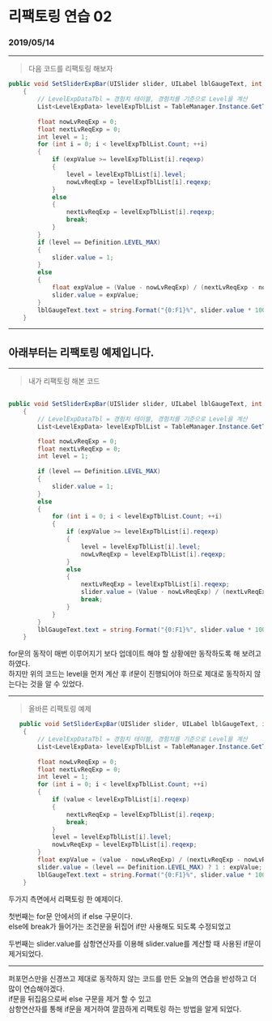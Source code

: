 # 리팩토링 연습 02
### 2019/05/14


---

> 다음 코드를 리팩토링 해보자

```C#
public void SetSliderExpBar(UISlider slider, UILabel lblGaugeText, int Value)
    {
        // LevelExpDataTbl = 경험치 테이블, 경험치를 기준으로 Level을 계산
        List<LevelExpData> levelExpTblList = TableManager.Instance.GetTbl<LevelExpDataTbl>().GetDataList();
        
        float nowLvReqExp = 0;
        float nextLvReqExp = 0;
        int level = 1;
        for (int i = 0; i < levelExpTblList.Count; ++i)
        {
            if (expValue >= levelExpTblList[i].reqexp)
            {
                level = levelExpTblList[i].level;
                nowLvReqExp = levelExpTblList[i].reqexp;
            }
            else
            {
                nextLvReqExp = levelExpTblList[i].reqexp;
                break;
            }
        }
        if (level == Definition.LEVEL_MAX)
        {
            slider.value = 1;
        }
        else
        {
            float expValue = (Value - nowLvReqExp) / (nextLvReqExp - nowLvReqExp);
            slider.value = expValue;
        }
        lblGaugeText.text = string.Format("{0:F1}%", slider.value * 100f);
    }    
```
    
    
---
    
    
## 아래부터는 리팩토링 예제입니다.
    
    
---
    
    
> 내가 리팩토링 해본 코드
    
```C#
    
public void SetSliderExpBar(UISlider slider, UILabel lblGaugeText, int Value)
    {
        // LevelExpDataTbl = 경험치 테이블, 경험치를 기준으로 Level을 계산
        List<LevelExpData> levelExpTblList = TableManager.Instance.GetTbl<LevelExpDataTbl>().GetDataList();

        float nowLvReqExp = 0;
        float nextLvReqExp = 0;
        int level = 1;
                
        if (level == Definition.LEVEL_MAX)
        {
            slider.value = 1;
        }
        else
        {
            for (int i = 0; i < levelExpTblList.Count; ++i)
            {
                if (expValue >= levelExpTblList[i].reqexp)
                {
                    level = levelExpTblList[i].level;
                    nowLvReqExp = levelExpTblList[i].reqexp;
                }
                else
                {
                    nextLvReqExp = levelExpTblList[i].reqexp;
                    slider.value = (Value - nowLvReqExp) / (nextLvReqExp - nowLvReqExp);
                    break;
                }
            }
        }
        lblGaugeText.text = string.Format("{0:F1}%", slider.value * 100f);
    }
```
    
for문의 동작이 매번 이루어지기 보다 업데이트 해야 할 상황에만 동작하도록 해 보려고 하였다.  
하지만 위의 코드는 level을 먼저 계산 후 if문이 진행되어야 하므로 제대로 동작하지 않는다는 것을 알 수 있었다.
   
---
   
> 올바른 리팩토링 예제
   
```C#
   public void SetSliderExpBar(UISlider slider, UILabel lblGaugeText, int value)
    {
        // LevelExpDataTbl = 경험치 테이블, 경험치를 기준으로 Level을 계산
        List<LevelExpData> levelExpTblList = TableManager.Instance.GetTbl<LevelExpDataTbl>().GetDataList();
        
        float nowLvReqExp = 0;
        float nextLvReqExp = 0;
        int level = 1;
        for (int i = 0; i < levelExpTblList.Count; ++i)
        {
            if (value < levelExpTblList[i].reqexp)
            {
                nextLvReqExp = levelExpTblList[i].reqexp;
                break;
            }
            level = levelExpTblList[i].level;
            nowLvReqExp = levelExpTblList[i].reqexp;
        }
        float expValue = (value - nowLvReqExp) / (nextLvReqExp - nowLvReqExp);
        slider.value = (level == Definition.LEVEL_MAX) ? 1 : expValue;
        lblGaugeText.text = string.Format("{0:F1}%", slider.value * 100f);
    }
 ```
    
 두가지 측면에서 리팩토링 한 예제이다.  
    
 첫번째는 for문 안에서의 if else 구문이다.  
 else에 break가 들어가는 조건문을 뒤집어 if만 사용해도 되도록 수정되었고  
    
 두번째는 slider.value를 삼항연산자를 이용해 slider.value를 계산할 때 사용된 if문이 제거되었다.  
    
 ---
    
 퍼포먼스만을 신경쓰고 제대로 동작하지 않는 코드를 만든 오늘의 연습을 반성하고 더 많이 연습해야겠다.  
 if문을 뒤집음으로써 else 구문을 제거 할 수 있고  
 삼항연산자를 통해 if문을 제거하여 깔끔하게 리팩토링 하는 방법을 알게 되었다.
